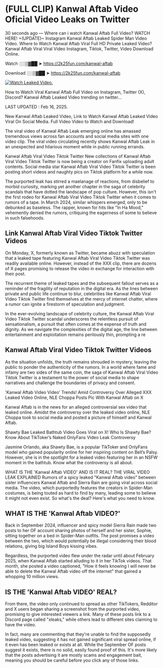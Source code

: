 # (FULL CLIP) Kanwal Aftab Video Oficial Video Leaks on Twitter

30 seconds ago — Where can i watch Kanwal Aftab Full Video? WATCH HERE! +(UPDATE)~ Instagram Kanwal Aftab Leaked Spider Man Video Video. Where to Watch Kanwal Aftab Viral Full HD Private Leaked Video? Kanwal Aftab Viral Viral Video Instagram, Tiktok, Twitter, Video Download Online.

Watch ░░▒▓██ ➤ https://2k25fun.com/kanwal-aftab

Download ░░▒▓██ ➤ https://2k25fun.com/kanwal-aftab

[![Watch Leaked Video.](https://miro.medium.com/v2/resize:fit:828/format:webp/1*cilzJN44JGOrTw9NJCrNHA.gif "Watch Leaked Video")](https://2k25fun.com/kanwal-aftab)

How to Watch Viral Kanwal Aftab Full Video on Instagram, Twitter (X), Discord? Kanwal Aftab Leaked Video trending on twitter...

LAST UPDATED : Feb 16, 2025.

New Kanwal Aftab Leaked Video, Link to Watch Kanwal Aftab Leaked Video Viral On Social Media. Full Video Video to Watch and Download!

The viral video of Kanwal Aftab Leak emerging online has amassed tremendous views across fan accounts and social media sites with one video clip. The viral video circulating recently shows Kanwal Aftab Leak in an unexpected and hilarious moment while in public running errands.

Kanwal Aftab Viral Video Tiktok Twitter New collections of Kanwal Aftab Viral Video Tiktok Twitter is now being a creator on Fanfix uploading adult contents. Social media star Kanwal Aftab Viral Video Tiktok Twitter is been posting short videos and naughty pics on Tiktok platform for a while now.

The purported leak has stirred a maelanage of reactions, from disbelief to morbid curiosity, marking yet another chapter in the saga of celebrity scandals that have dotted the landscape of pop culture. However, this isn't the first rodeo for Kanwal Aftab Viral Video Tiktok Twitter when it comes to rumors of a tape. In March 2024, similar whispers emerged, only to be debunked as baseless. The rapper, known for hits like "In Ha Mood," vehemently denied the rumors, critiquing the eagerness of some to believe in such falsehoods.

## Link Kanwal Aftab Viral Video Tiktok Twitter Videos

On Monday, X, formerly known as Twitter, became abuzz with speculation that a leaked tape featuring Kanwal Aftab Viral Video Tiktok Twitter was readily available online. However, instead of the XXX clip, there are dozens of X pages promising to release the video in exchange for interaction with their post.

The recurrent theme of leaked tapes and the subsequent fallout serves as a reminder of the fragility of reputation in the digital era. As the lines between private and public life continue to blur, celebrities like Kanwal Aftab Viral Video Tiktok Twitter find themselves at the mercy of internet chatter, where a rumor can ignite a firestorm of speculation and judgment.

In the ever-evolving landscape of celebrity culture, the Kanwal Aftab Viral Video Tiktok Twitter scandal underscores the relentless pursuit of sensationalism, a pursuit that often comes at the expense of truth and dignity. As we navigate the complexities of the digital age, the line between entertainment and exploitation remains perilously thin, prompting a re

##  Kanwal Aftab Viral Video Tiktok Twitter Videos

As the situation unfolds, the truth remains shrouded in mystery, leaving the public to ponder the authenticity of the rumors. In a world where fame and infamy are two sides of the same coin, the saga of Kanwal Aftab Viral Video Tiktok Twitter is a testament to the power of social media to shape narratives and challenge the boundaries of privacy and consent.

'Kanwal Aftab Video Video' Trends! Amid Controversy Over Alleged XXX Leaked Video Online, NLE Choppa Posts Pic With Kanwal Aftab on X

Kanwal Aftab is in the news for an alleged controversial sex video that leaked online. Amidst the controversy over the leaked video online, NLE Choppa took to social media and posted a picture of himself and Kanwal Aftab.

Shawty Bae Leaked Bathtub Video Goes Viral on X! Who Is Shawty Bae? Know About TikToker’s Naked OnlyFans Video Leak Controversy

Jasmine Orlando, aka Shawty Bae, is a popular TikToker and OnlyFans model who gained popularity online for her inspiring content on Bell’s Palsy. However, she is in the spotlight for a leaked video featuring her in an NSFW moment in the bathtub. Know what the controversy is all about.

WHAT IS THE 'Kanwal Aftab VIDEO' AND IS IT REAL? THE VIRAL VIDEO LEAK EXPLAINED Rumors of a spicy leaked "Kanwal Aftab video" between sister influencers Kanwal Aftab and Sierra Rain are going viral across social media. The video, which purportedly features the creators in Spider-Man costumes, is being touted as hard to find by many, leading some to believe it might not even exist. So what's the deal? Here's what you need to know.

## WHAT IS THE 'Kanwal Aftab VIDEO?'

Back in September 2024, influencer and spicy model Sierra Rain made two posts to her OF account sharing photos of herself and her sister, Sophie, sitting together on a bed in Spider-Man outfits. The post promises a video between the two, which would potentially be illegal considering their blood relations, giving big Island Boys kissing vibes.

Regardless, the purported video flew under the radar until about February 2025, when Kanwal Aftab started alluding to it in her TikTok videos. That month, she posted a video captioned, "How it feels knowing I will never be able to delete the Kanwal Aftab video off the internet" that gained a whopping 10 million views.

## IS THE 'Kanwal Aftab VIDEO' REAL?

From there, the video only continued to spread as other TikTokers, Redditor and X users began sharing a screenshot from the purported video, promising to give interested viewers a link. Many of these posts link to a Discord page called "xleaks," while others lead to different sites claiming to have the video.

In fact, many are commenting that they're unable to find the supposedly leaked video, suggesting it has not gained significant viral spread online, if it even has been leaked or exists at all. While the September OF posts suggest it exists, there is no solid, easily found proof of this. It's more likely that the posts advertising it are mostly scams and engagement bait, meaning you should be careful before you click any of those links.